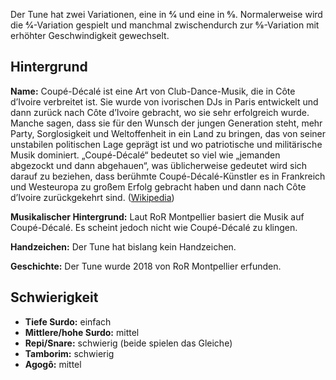 Der Tune hat zwei Variationen, eine in 4⁄4 und eine in 6⁄8. Normalerweise wird
die 4⁄4-Variation gespielt und manchmal zwischendurch zur 6⁄8-Variation mit
erhöhter Geschwindigkeit gewechselt.

## Hintergrund

**Name:** Coupé-Décalé ist eine Art von Club-Dance-Musik, die in Côte d’Ivoire
verbreitet ist. Sie wurde von ivorischen DJs in Paris entwickelt und dann zurück
nach Côte d’Ivoire gebracht, wo sie sehr erfolgreich wurde. Manche sagen, dass
sie für den Wunsch der jungen Generation steht, mehr Party, Sorglosigkeit und
Weltoffenheit in ein Land zu bringen, das von seiner unstabilen politischen Lage
geprägt ist und wo patriotische und militärische Musik dominiert. „Coupé-Décalé“
bedeutet so viel wie „jemanden abgezockt und dann abgehauen“, was üblicherweise
gedeutet wird sich darauf zu beziehen, dass berühmte Coupé-Décalé-Künstler es in
Frankreich und Westeuropa zu großem Erfolg gebracht haben und dann nach Côte
d’Ivoire zurückgekehrt sind.
([Wikipedia](https://en.wikipedia.org/wiki/Coup%C3%A9-D%C3%A9cal%C3%A9))

**Musikalischer Hintergrund:** Laut RoR Montpellier basiert die Musik auf
Coupé-Décalé. Es scheint jedoch nicht wie Coupé-Décalé zu klingen.

**Handzeichen:** Der Tune hat bislang kein Handzeichen.

**Geschichte:** Der Tune wurde 2018 von RoR Montpellier erfunden.

## Schwierigkeit

* **Tiefe Surdo:** einfach
* **Mittlere/hohe Surdo:** mittel
* **Repi/Snare:** schwierig (beide spielen das Gleiche)
* **Tamborim:** schwierig
* **Agogô:** mittel
